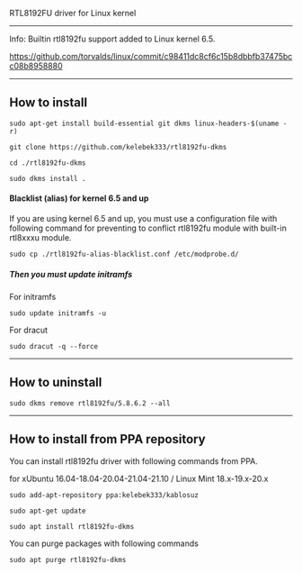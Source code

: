 RTL8192FU driver for Linux kernel 

------------------

Info:  Builtin rtl8192fu support added to Linux kernel 6.5.

https://github.com/torvalds/linux/commit/c98411dc8cf6c15b8dbbfb37475bcc08b8958880

------------------

## How to install

`sudo apt-get install build-essential git dkms linux-headers-$(uname -r)`

`git clone https://github.com/kelebek333/rtl8192fu-dkms`

`cd ./rtl8192fu-dkms`

`sudo dkms install .`


#### Blacklist (alias) for kernel 6.5 and up

If you are using kernel 6.5 and up, you must use a configuration file with following command for preventing to conflict rtl8192fu module with built-in rtl8xxxu module.

`sudo cp ./rtl8192fu-alias-blacklist.conf /etc/modprobe.d/`

##### Then you must update initramfs

For initramfs

`sudo update initramfs -u`

For dracut

`sudo dracut -q --force`


------------------

## How to uninstall

`sudo dkms remove rtl8192fu/5.8.6.2 --all`


------------------

## How to install from PPA repository

You can install rtl8192fu driver with following commands from PPA.

for xUbuntu 16.04-18.04-20.04-21.04-21.10 / Linux Mint 18.x-19.x-20.x

`sudo add-apt-repository ppa:kelebek333/kablosuz`

`sudo apt-get update`

`sudo apt install rtl8192fu-dkms`


You can purge packages with following commands

`sudo apt purge rtl8192fu-dkms`
